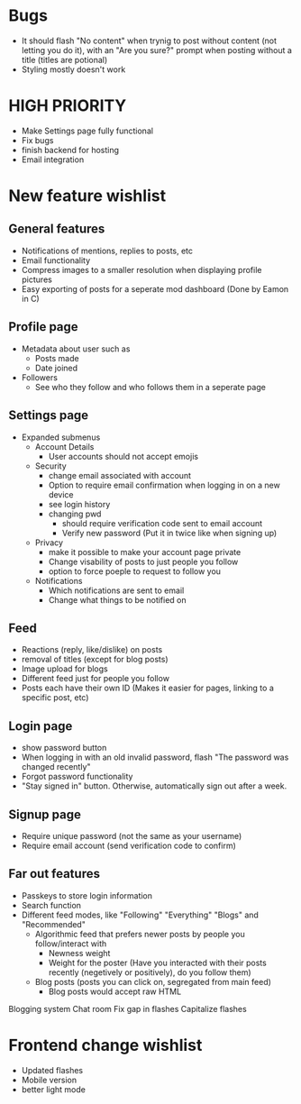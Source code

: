 # Bugs
* It should flash "No content" when trynig to post without content (not letting you do it), with an "Are you sure?" prompt when posting without a title (titles are potional)
* Styling mostly doesn't work


# HIGH PRIORITY
* Make Settings page fully functional
* Fix bugs
* finish backend for hosting
* Email integration


# New feature wishlist

## General features
* Notifications of mentions, replies to posts, etc
* Email functionality
* Compress images to a smaller resolution when displaying profile pictures
* Easy exporting of posts for a seperate mod dashboard (Done by Eamon in C)


## Profile page
* Metadata about user such as
    * Posts made
    * Date joined
* Followers
    * See who they follow and who follows them in a seperate page


## Settings page
* Expanded submenus
    * Account Details
        * User accounts should not accept emojis
    * Security
        * change email associated with account
        * Option to require email confirmation when logging in on a new device
        * see login history
        * changing pwd 
            * should require verification code sent to email account
            * Verify new password (Put it in twice like when signing up)
    * Privacy
        * make it possible to make your account page private
        * Change visability of posts to just people you follow
        * option to force poeple to request to follow you
    * Notifications
        * Which notifications are sent to email
        * Change what things to be notified on


## Feed
* Reactions (reply, like/dislike) on posts
* removal of titles (except for blog posts)
* Image upload for blogs
* Different feed just for people you follow
* Posts each have their own ID (Makes it easier for pages, linking to a specific post, etc)


## Login page
* show password button
* When logging in with an old invalid password, flash "The password was changed recently"
* Forgot password functionality
* "Stay signed in" button. Otherwise, automatically sign out after a week.


## Signup page
* Require unique password (not the same as your username)
* Require email account (send verification code to confirm)


## Far out features
* Passkeys to store login information
* Search function
* Different feed modes, like "Following" "Everything" "Blogs" and "Recommended"
    * Algorithmic feed that prefers newer posts by people you follow/interact with
        * Newness weight
        * Weight for the poster (Have you interacted with their posts recently (negetively or positively), do you follow them)
    * Blog posts (posts you can click on, segregated from main feed)
        * Blog posts would accept raw HTML

Blogging system
Chat room
Fix gap in flashes
Capitalize flashes



# Frontend change wishlist
* Updated flashes
* Mobile version
* better light mode